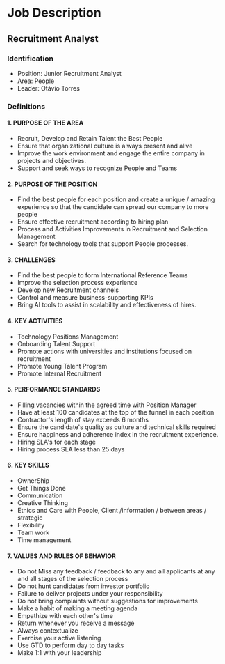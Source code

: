 # Job Description

## Recruitment Analyst

### Identification

- Position: Junior Recruitment Analyst
- Area: People
- Leader: Otávio Torres

### Definitions

#### 1. PURPOSE OF THE AREA

- Recruit, Develop and Retain Talent the Best People
- Ensure that organizational culture is always present and alive
- Improve the work environment and engage the entire company in projects and objectives.
- Support and seek ways to recognize People and Teams

#### 2. PURPOSE OF THE POSITION

- Find the best people for each position and create a unique / amazing experience so that the candidate can spread our company to more people
- Ensure effective recruitment according to hiring plan
- Process and Activities Improvements in Recruitment and Selection Management
- Search for technology tools that support People processes.

#### 3. CHALLENGES

- Find the best people to form International Reference Teams
- Improve the selection process experience
- Develop new Recruitment channels
- Control and measure business-supporting KPIs
- Bring AI tools to assist in scalability and effectiveness of hires.

#### 4. KEY ACTIVITIES

- Technology Positions Management
- Onboarding Talent Support
- Promote actions with universities and institutions focused on recruitment
- Promote Young Talent Program
- Promote Internal Recruitment

#### 5. PERFORMANCE STANDARDS

- Filling vacancies within the agreed time with Position Manager
- Have at least 100 candidates at the top of the funnel in each position
- Contractor's length of stay exceeds 6 months
- Ensure the candidate's quality as culture and technical skills required
- Ensure happiness and adherence index in the recruitment experience.
- Hiring SLA's for each stage
- Hiring process SLA less than 25 days

#### 6. KEY SKILLS

- OwnerShip
- Get Things Done
- Communication
- Creative Thinking
- Ethics and Care with People, Client /information / between areas / strategic
- Flexibility
- Team work
- Time management

#### 7. VALUES AND RULES OF BEHAVIOR

- Do not Miss any feedback / feedback to any and all applicants at any and all stages of the selection process
- Do not hunt candidates from investor portfolio
- Failure to deliver projects under your responsibility
- Do not bring complaints without suggestions for improvements
- Make a habit of making a meeting agenda
- Empathize with each other's time
- Return whenever you receive a message
- Always contextualize
- Exercise your active listening
- Use GTD to perform day to day tasks
- Make 1:1 with your leadership
